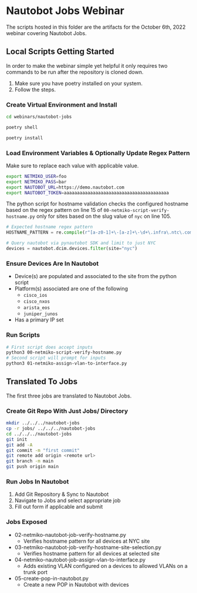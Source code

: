 # Nautobot Jobs Webinar

The scripts hosted in this folder are the artifacts for the October 6th, 2022 webinar covering Nautobot Jobs.

## Local Scripts Getting Started

In order to make the webinar simple yet helpful it only requires two commands to be run after the repository is cloned down.

1. Make sure you have poetry installed on your system.
2. Follow the steps.

### Create Virtual Environment and Install

```bash
cd webinars/nautobot-jobs
```

```bash
poetry shell
```

```bash
poetry install
```

### Load Environment Variables & Optionally Update Regex Pattern

Make sure to replace each value with applicable value.

```bash
export NETMIKO_USER=foo
export NETMIKO_PASS=bar
export NAUTOBOT_URL=https://demo.nautobot.com
export NAUTOBOT_TOKEN=aaaaaaaaaaaaaaaaaaaaaaaaaaaaaaaaaaaaaaaa
```

The python script for hostname validation checks the configured hostname based on the regex pattern on line 15 of `00-netmiko-script-verify-hostname.py` only for sites based on the slug value of `nyc` on line 105.

```python
# Expected hostname regex pattern
HOSTNAME_PATTERN = re.compile(r"[a-z0-1]+\-[a-z]+\-\d+\.infra\.ntc\.com")
```

```python
# Query nautobot via pynautobot SDK and limit to just NYC
devices = nautobot.dcim.devices.filter(site="nyc")
```

### Ensure Devices Are In Nautobot

* Device(s) are populated and associated to the site from the python script
* Platform(s) associated are one of the following
  * `cisco_ios`
  * `cisco_nxos`
  * `arista_eos`
  * `juniper_junos`
* Has a primary IP set

### Run Scripts

```bash
# First script does accept inputs
python3 00-netmiko-script-verify-hostname.py
# Second script will prompt for inputs
python3 01-netmiko-assign-vlan-to-interface.py
```

## Translated To Jobs

The first three jobs are translated to Nautobot Jobs.

### Create Git Repo With Just Jobs/ Directory

```bash
mkdir ../../../nautobot-jobs
cp -r jobs/ ../../../nautobot-jobs
cd ../../../nautobot-jobs
git init
git add -A
git commit -m "first commit"
git remote add origin <remote url>
git branch -m main
git push origin main
```

### Run Jobs In Nautobot

1. Add Git Repository & Sync to Nautobot
2. Navigate to Jobs and select appropriate job
3. Fill out form if applicable and submit

### Jobs Exposed

* 02-netmiko-nautobot-job-verify-hostname.py
  * Verifies hostname pattern for all devices at NYC site
* 03-netmiko-nautobot-job-verify-hostname-site-selection.py
  * Verifies hostname pattern for all devices at selected site
* 04-netmiko-nautobot-job-assign-vlan-to-interface.py
  * Adds existing VLAN configured on a devices to allowed VLANs on a trunk port
* 05-create-pop-in-nautobot.py
  * Create a new POP in Nautobot with devices
